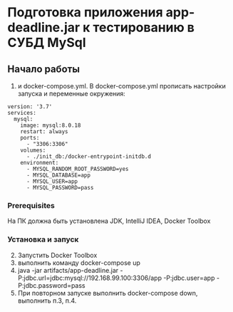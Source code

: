 
# Подготовка приложения app-deadline.jar к тестированию в СУБД MySql

## Начало работы
1.  и docker-compose.yml. В docker-compose.yml прописать настройки запуска и переменные окружения: 
```
version: '3.7'
services:
  mysql:
    image: mysql:8.0.18
    restart: always
    ports:
      - "3306:3306"
    volumes:
      - ./init_db:/docker-entrypoint-initdb.d
    environment:
      - MYSQL_RANDOM_ROOT_PASSWORD=yes
      - MYSQL_DATABASE=app
      - MYSQL_USER=app
      - MYSQL_PASSWORD=pass
```                                                                                                                                                         
                                                                                                                                                                        
### Prerequisites
На ПК должна быть установлена JDK, IntelliJ IDEA, Docker Toolbox

### Установка и запуск
2. Запустить Docker Toolbox
3. выполнить команду docker-compose up    
4. java -jar artifacts/app-deadline.jar -P:jdbc.url=jdbc:mysql://192.168.99.100:3306/app -P:jdbc.user=app -P:jdbc.password=pass
5. При повторном запуске выполнить docker-compose down,  выполнить п.3, п.4. 